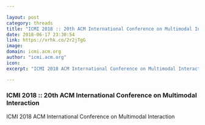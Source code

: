 ```yaml
---

layout: post
category: threads
title: "ICMI 2018 :: 20th ACM International Conference on Multimodal Interaction"
date: 2018-06-17 23:30:54
link: https://vrhk.co/2r2jTgG
image: 
domain: icmi.acm.org
author: "icmi.acm.org"
icon: 
excerpt: "ICMI 2018 ACM International Conference on Multimodal Interaction"

---
```


### ICMI 2018 :: 20th ACM International Conference on Multimodal Interaction

ICMI 2018 ACM International Conference on Multimodal Interaction
